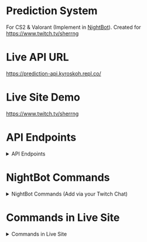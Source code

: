 # Prediction System
For CS2 &amp; Valorant (Implement in [NightBot](https://nightbot.tv)). Created for https://www.twitch.tv/sherrng

# Live API URL
https://prediction-api.kyroskoh.repl.co/

# Live Site Demo
https://www.twitch.tv/sherrng

# API Endpoints
<details>
<summary>API Endpoints</summary>

## Add your prediction
/prediction/:channel/add?username={user}&prediction=13-11

## Edit your prediction
/prediction/:channel/edit?username={user}&prediction=11-13

## List all predictions
/prediction/:channel/list

## Check on Prediction System status (Check for Close or Open)
/prediction/:channel/status

## Set result and show winners (Prediction System needs to be closed first)
/prediction/:channel/result?result=13-10

## Open a new prediction (WARN: Previous data will be cleared)
/prediction/:channel/open

## Close predictions
/prediction/:channel/close

## Force adding an user's prediction when Prediction has been closed
/prediction/:channel/addByOwner?username={otheruser}&prediction=13-9

## Force adding an user's prediction when Prediction has been closed
/prediction/:channel/addByMods?mods={modUser}&username={otherUser}&prediction=13-9

## Force adding an user's prediction when Prediction has been closed!
/prediction/:channel/addByAdmins?admins={adminUser}&username={otherUser}&prediction=13-9

## Add a Twitch Channel Prediction Admin
/prediction/:channel/admin/addAdmin?username={user}

## Remove a Twitch Channel Prediction Admin
/prediction/:channel/admin/removeAdmin?username={user}

## List all Twitch Channel Prediction Admins
/prediction/:channel/admin/list

</details>

# NightBot Commands
<details>
<summary>NightBot Commands (Add via your Twitch Chat)</summary>

## To show all the important prediction commands
```
!addcom !predictcmds -cd=5 Commands for Prediction System (created by @KyrosKoh): !opredict (mod only), !apredict xx-xx, !epredict xx-xx, !lpredict, !cpredict (mod only), !wpredict xx-xx (mod only), !fpredict username xx-xx (owner only), !spredict
```
 
## For everyone
### Add your prediction
```
!addcom !addpredict -cd=5 $(urlfetch https://prediction-api.kyroskoh.repl.co/prediction/$(channel)/add?username=$(user)&prediction=$(1))
```
```
!addcom !apredict -cd=5 $(urlfetch https://prediction-api.kyroskoh.repl.co/prediction/$(channel)/add?username=$(user)&prediction=$(1))
```
```
!addcom !ap -cd=5 $(urlfetch https://prediction-api.kyroskoh.repl.co/prediction/$(channel)/add?username=$(user)&prediction=$(1))
```
Usage: !apredict 13-11

### Edit your prediction
```
!addcom !editpredict -cd=5 $(urlfetch https://prediction-api.kyroskoh.repl.co/prediction/$(channel)/edit?
username=$(user)&prediction=$(1))
```
```
!addcom !epredict -cd=5 $(urlfetch https://prediction-api.kyroskoh.repl.co/prediction/$(channel)/edit?
username=$(user)&prediction=$(1))
```
```
!addcom !ep -cd=5 $(urlfetch https://prediction-api.kyroskoh.repl.co/prediction/$(channel)/edit?
username=$(user)&prediction=$(1))
```
Usage: !epredict 11-13

### List all predictions
```
!addcom !listpredict -cd=5 $(urlfetch https://prediction-api.kyroskoh.repl.co/prediction/$(channel)/list)
```
```
!addcom !lpredict -cd=5 $(urlfetch https://prediction-api.kyroskoh.repl.co/prediction/$(channel)/list)
```
```
!addcom !lp -cd=5 $(urlfetch https://prediction-api.kyroskoh.repl.co/prediction/$(channel)/list)
```
Usage: !lpredict

### Check on Prediction System status (Check for Close or Open)
```
!addcom !predictstatus -cd=5 $(urlfetch https://prediction-api.kyroskoh.repl.co/prediction/$(channel)/status)
```
```
!addcom !spredict -cd=5 $(urlfetch https://prediction-api.kyroskoh.repl.co/prediction/$(channel)/status)
```
```
!addcom !sp -cd=5 $(urlfetch https://prediction-api.kyroskoh.repl.co/prediction/$(channel)/status)
```
Usage: !spredict

## For Twitch Channel Owner
### Add a Twitch Channel Prediction Admin
```
!addcom !addadminpredict -cd=5 -ul=owner $(urlfetch https://prediction-api.kyroskoh.repl.co/prediction/$(channel)/admin/addAdmin?username=$(1))
```
Usage: !addadminpredict NightBot

### Remove a Twitch Channel Prediction Admin
```
!addcom !removeadminpredict -cd=5 -ul=owner $(urlfetch https://prediction-api.kyroskoh.repl.co/prediction/$(channel)/admin/removeAdmin?username=$(1))
```
```
!addcom !remadminpredict -cd=5 -ul=owner $(urlfetch https://prediction-api.kyroskoh.repl.co/prediction/$(channel)/admin/removeAdmin?username=$(1))
```
Usage: !remadminpredict NightBot

### List all Twitch Channel Prediction Admins
```
!addcom !listadminpredict -cd=5 $(urlfetch https://prediction-api.kyroskoh.repl.co/prediction/$(channel)/admin/list)
```
```
!addcom !ladminpredict $(urlfetch https://prediction-api.kyroskoh.repl.co/prediction/$(channel)/admin/list)
```
```
!addcom !lap $(urlfetch https://prediction-api.kyroskoh.repl.co/prediction/$(channel)/admin/list)
```
Usage: !ladminpredict

### Force adding an user's prediction when Prediction has been closed
```
!addcom !faddpredict -cd=5 -ul=owner $(urlfetch https://prediction-api.kyroskoh.repl.co/prediction/$(channel)/addByOwner?username=$(1)&prediction=$(2))
```
```
!addcom !fpredict -cd=5 -ul=owner $(urlfetch https://prediction-api.kyroskoh.repl.co/prediction/$(channel)/addByOwner?username=$(1)&prediction=$(2))
```
Usage: !fpredict NightBot 13-9

## For Twitch Channel Mods (Twitch Channel Owner can use too!)
### Force adding an user's prediction when Prediction has been closed
```
!addcom !fmodpredict -cd=5 -ul=mod $(urlfetch https://prediction-api.kyroskoh.repl.co/prediction/$(channel)/addByMods?mods=$(user)&username=$(1)&prediction=$(2))
```
Usage: !fmodpredict NightBot 13-9

### Open a new prediction (WARN: Previous data will be cleared)
```
!addcom !openpredict -cd=5 -ul=mod $(urlfetch https://prediction-api.kyroskoh.repl.co/prediction/$(channel)/open)
```
```
!addcom !opredict -cd=5 -ul=mod $(urlfetch https://prediction-api.kyroskoh.repl.co/prediction/$(channel)/open)
```
```
!addcom !op -cd=5 -ul=mod $(urlfetch https://prediction-api.kyroskoh.repl.co/prediction/$(channel)/open)
```
Usage: !opredict

### Close predictions
```
!addcom !closepredict -cd=5 -ul=mod $(urlfetch https://prediction-api.kyroskoh.repl.co/prediction/$(channel)/close)
```
```
!addcom !cpredict -cd=5 -ul=mod $(urlfetch https://prediction-api.kyroskoh.repl.co/prediction/$(channel)/close)
```
```
!addcom !cp -cd=5 -ul=mod $(urlfetch https://prediction-api.kyroskoh.repl.co/prediction/$(channel)/close)
```
Usage: !cpredict

### Set result and show winners (Prediction System needs to be closed first)
```
!addcom !wonpredict -cd=5 -ul=mod $(urlfetch https://prediction-api.kyroskoh.repl.co/prediction/$(channel)/result?result=$(1))
```
```
!addcom !wp -cd=5 -ul=mod $(urlfetch https://prediction-api.kyroskoh.repl.co/prediction/$(channel)/result?result=$(1))
```
```
!addcom !wpredict -cd=5 -ul=mod $(urlfetch https://prediction-api.kyroskoh.repl.co/prediction/$(channel)/result?result=$(1))
```
```
!addcom !resultpredict -cd=5 -ul=mod $(urlfetch https://prediction-api.kyroskoh.repl.co/prediction/$(channel)/result?result=$(1))
```
```
!addcom !rpredict -cd=5 -ul=mod $(urlfetch https://prediction-api.kyroskoh.repl.co/prediction/$(channel)/result?result=$(1))
```
```
!addcom !rp -cd=5 -ul=mod $(urlfetch https://prediction-api.kyroskoh.repl.co/prediction/$(channel)/result?result=$(1))
```
Usage: !wpredict 13-10

## For Assigned Twitch Channel Prediction Admins (No other access like Twitch Channel Mods)
### Force adding an user's prediction when Prediction has been closed!
```
!addcom !fadminpredict -cd=5 $(urlfetch https://prediction-api.kyroskoh.repl.co/prediction/$(channel)/addByAdmins?admins=$(user)&username=$(1)&prediction=$(2))
```
Usage: !fadminpredict NightBot 13-9

</details>

# Commands in Live Site
<details>
<summary>Commands in Live Site</summary>

## For everyone
### !addpredict / !apredict / !ap
Description: Add your prediction
Usage: !apredict 13-11

### !editpredict / !epredict / !ep
Description: Edit your prediction
Usage: !epredict 11-13

### !listpredict / !lpredict / !lp
Description: List all predictions
Usage: !lpredict

### !predictstatus / !spredict / !sp
Description: Check on Prediction System status (Check for Close or Open)
Usage: !spredict

## For Twitch Channel Owner
### !addadminpredict
Description: Add a Twitch Channel Prediction Admin
Usage: !addadminpredict NightBot

### !removeadminpredict / !remadminpredict
Description: Remove a Twitch Channel Prediction Admin
Usage: !remadminpredict NightBot

## !listadminpredict / !ladminpredict / !lap
Description: List all Twitch Channel Prediction Admins
Usage: !ladminpredict

### !fpredict / !faddpredict
Description: Force adding an user's prediction when Prediction has been closed
Usage: !fpredict NightBot 13-9

## For Twitch Channel Mods (Twitch Channel Owner can use too!)
### !fmodpredict
Description: Force adding an user's prediction when Prediction has been closed
Usage: !fmodpredict NightBot 13-9

### !openpredict / !opredict / !op
Description: Open a new prediction (WARN: Previous data will be cleared)
Usage: !opredict

### !closepredict / !cpredict / !cp
Description: Close predictions
Usage: !cpredict

### !wonpredict / !wpredict / !wp / !resultpredict / !rpredict / !rp
Description: Set result and show winners (Prediction System needs to be closed first)
Usage: !wpredict 13-10

## For Assigned Twitch Channel Prediction Admins (No other access like Twitch Channel Mods)
### !fadminpredict
Description: Force adding an user's prediction when Prediction has been closed!
Usage: !fadminpredict NightBot 13-9

</details>